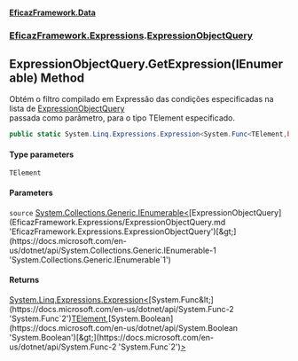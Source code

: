 #### [EficazFramework.Data](EficazFrameworkData.md 'EficazFramework Data')
### [EficazFramework.Expressions](EficazFrameworkData.md#EficazFramework.Expressions 'EficazFramework.Expressions').[ExpressionObjectQuery](EficazFramework.Expressions/ExpressionObjectQuery.md 'EficazFramework.Expressions.ExpressionObjectQuery')

## ExpressionObjectQuery.GetExpression<TElement>(IEnumerable<ExpressionObjectQuery>) Method

Obtém o filtro compilado em Expressão das condições especificadas na lista de [ExpressionObjectQuery](EficazFramework.Expressions/ExpressionObjectQuery.md 'EficazFramework.Expressions.ExpressionObjectQuery')  
passada como parâmetro, para o tipo TElement especificado.

```csharp
public static System.Linq.Expressions.Expression<System.Func<TElement,bool>> GetExpression<TElement>(System.Collections.Generic.IEnumerable<EficazFramework.Expressions.ExpressionObjectQuery> source);
```
#### Type parameters

<a name='EficazFramework.Expressions.ExpressionObjectQuery.GetExpression_TElement_(System.Collections.Generic.IEnumerable_EficazFramework.Expressions.ExpressionObjectQuery_).TElement'></a>

`TElement`
#### Parameters

<a name='EficazFramework.Expressions.ExpressionObjectQuery.GetExpression_TElement_(System.Collections.Generic.IEnumerable_EficazFramework.Expressions.ExpressionObjectQuery_).source'></a>

`source` [System.Collections.Generic.IEnumerable&lt;](https://docs.microsoft.com/en-us/dotnet/api/System.Collections.Generic.IEnumerable-1 'System.Collections.Generic.IEnumerable`1')[ExpressionObjectQuery](EficazFramework.Expressions/ExpressionObjectQuery.md 'EficazFramework.Expressions.ExpressionObjectQuery')[&gt;](https://docs.microsoft.com/en-us/dotnet/api/System.Collections.Generic.IEnumerable-1 'System.Collections.Generic.IEnumerable`1')

#### Returns
[System.Linq.Expressions.Expression&lt;](https://docs.microsoft.com/en-us/dotnet/api/System.Linq.Expressions.Expression-1 'System.Linq.Expressions.Expression`1')[System.Func&lt;](https://docs.microsoft.com/en-us/dotnet/api/System.Func-2 'System.Func`2')[TElement](EficazFramework.Expressions/ExpressionObjectQuery/GetExpression_TElement_(IEnumerable_ExpressionObjectQuery_).md#EficazFramework.Expressions.ExpressionObjectQuery.GetExpression_TElement_(System.Collections.Generic.IEnumerable_EficazFramework.Expressions.ExpressionObjectQuery_).TElement 'EficazFramework.Expressions.ExpressionObjectQuery.GetExpression<TElement>(System.Collections.Generic.IEnumerable<EficazFramework.Expressions.ExpressionObjectQuery>).TElement')[,](https://docs.microsoft.com/en-us/dotnet/api/System.Func-2 'System.Func`2')[System.Boolean](https://docs.microsoft.com/en-us/dotnet/api/System.Boolean 'System.Boolean')[&gt;](https://docs.microsoft.com/en-us/dotnet/api/System.Func-2 'System.Func`2')[&gt;](https://docs.microsoft.com/en-us/dotnet/api/System.Linq.Expressions.Expression-1 'System.Linq.Expressions.Expression`1')